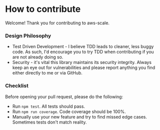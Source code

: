 # How to contribute

Welcome! Thank you for contributing to aws-scale.

### Design Philosophy 

* Test Driven Development - I believe TDD leads to cleaner, less buggy code. As such, I'd encourage you
to try TDD when contributing if you are not already doing so.
* Security - it's vital this library maintains its security integrity. Always keep an eye out for vulnerabilities and
please report anything you find either directly to me or via GitHub.

### Checklist

Before opening your pull request, please do the following:

* Run ```npm test```. All tests should pass.
* Run ```npm run coverage```. Code coverage should be 100%.
* Manually use your new feature and try to find missed edge cases. Sometimes tests don't match reality.